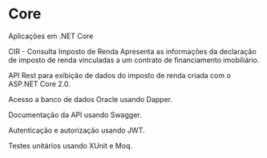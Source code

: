# Core
Aplicações em .NET Core

CIR - Consulta Imposto de Renda
Apresenta as informações da declaração de imposto de renda vinculadas a um contrato de financiamento imobiliário.

API Rest para exibição de dados do imposto de renda criada com o ASP.NET Core 2.0. 

Acesso a banco de dados Oracle usando Dapper.

Documentação da API usando Swagger.

Autenticação e autorização usando JWT.

Testes unitários usando XUnit e Moq.
